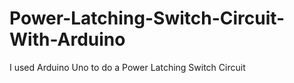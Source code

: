# Power-Latching-Switch-Circuit-With-Arduino
I used Arduino Uno to do a Power Latching Switch Circuit
